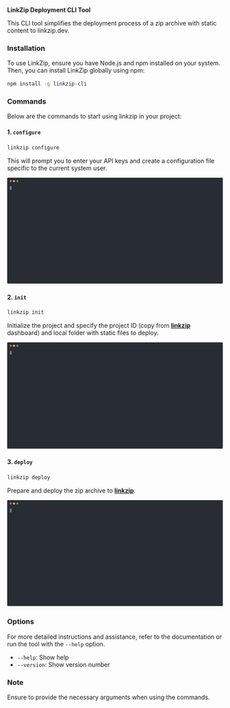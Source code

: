 **LinkZip Deployment CLI Tool**

This CLI tool simplifies the deployment process of a zip archive with static content to linkzip.dev.

### Installation

To use LinkZip, ensure you have Node.js and npm installed on your system. Then, you can install LinkZip globally using npm:

```bash
npm install -g linkzip-cli
```

### Commands

Below are the commands to start using linkzip in your project:

#### 1. `configure`

```bash
linkzip configure
```

This will prompt you to enter your API keys and create a configuration file specific to the current system user.

![configure](images/configure.svg)

#### 2. `init`

```bash
linkzip init
```

Initialize the project and specify the project ID (copy from [**linkzip**](https://app.linkzip.dev) dashboard) and local folder with static files to deploy.

![init](images/init.svg)

#### 3. `deploy`

```bash
linkzip deploy
```

Prepare and deploy the zip archive to [**linkzip**](https://app.linkzip.dev).

![deploy](images/init.svg)

### Options

For more detailed instructions and assistance, refer to the documentation or run the tool with the `--help` option.

- `--help`: Show help
- `--version`: Show version number

### Note

Ensure to provide the necessary arguments when using the commands.
